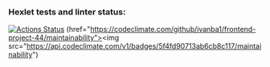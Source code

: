 ### Hexlet tests and linter status:
[![Actions Status](https://github.com/ivanba1/frontend-project-44/actions/workflows/hexlet-check.yml/badge.svg)](https://github.com/ivanba1/frontend-project-44/actions)
 (href="https://codeclimate.com/github/ivanba1/frontend-project-44/maintainability"><img src="https://api.codeclimate.com/v1/badges/5f4fd90713ab6cb8c117/maintainability")
